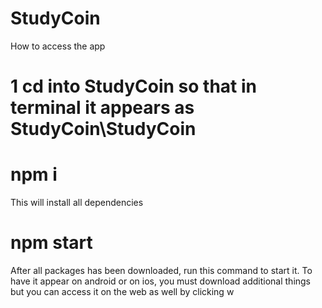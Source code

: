 # StudyCoin

How to access the app

# 1 cd into StudyCoin so that in terminal it appears as StudyCoin\StudyCoin

# npm i 

This will install all dependencies

# npm start

After all packages has been downloaded, run this command to start it. To have it appear on android or on ios, you must download additional things but you can access it on the web as well by clicking w